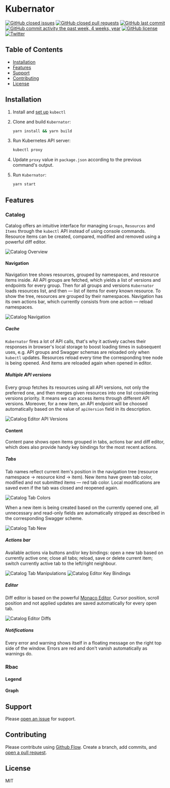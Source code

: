# Kubernator

[![GitHub closed issues](https://img.shields.io/github/issues-closed/smpio/kube-browser.svg)](https://github.com/smpio/kube-browser)
[![GitHub closed pull requests](https://img.shields.io/github/issues-pr-closed/smpio/kube-browser.svg)](https://github.com/smpio/kube-browser)
[![GitHub last commit](https://img.shields.io/github/last-commit/smpio/kube-browser.svg)](https://github.com/smpio/kube-browser)
[![GitHub commit activity the past week, 4 weeks, year](https://img.shields.io/github/commit-activity/y/smpio/kube-browser.svg)](https://github.com/smpio/kube-browser)
[![GitHub license](https://img.shields.io/github/license/smpio/kube-browser.svg)](https://github.com/smpio/kube-browser/blob/master/LICENSE)
[![Twitter](https://img.shields.io/twitter/url/https/github.com/smpio/kube-browser.svg?style=social)](https://twitter.com/intent/tweet?text=Wow:&url=https%3A%2F%2Fgithub.com%2Fsmpio%2Fkube-browser)

## Table of Contents

- [Installation](#installation)
- [Features](#features)
- [Support](#support)
- [Contributing](#contributing)
- [License](#license)

## Installation

1. Install and [set up](https://kubernetes.io/docs/tasks/tools/install-kubectl/) `kubectl`
  
2. Clone and build `Kubernator`:

    ```sh
    yarn install && yarn build
    ```

3. Run Kubernetes API server:

    ```sh
    kubectl proxy
    ```

4. Update `proxy` value in `package.json` according to the previous command's output.

5. Run `Kubernator`:

    ```sh
    yarn start
    ```

## Features

### Catalog

Catalog offers an intuitive interface for managing `Groups`, `Resources` and `Items` through the `kubectl` API instead of using console commands. Resource items can be created, compared, modified and removed using a powerful diff editor.

![Catalog Overview](screenshots/catalog-overview.png)

#### Navigation

Navigation tree shows resources, grouped by namespaces, and resource items inside. All API groups are fetched, which yields a list of versions and endpoints for every group. Then for all groups and versions `Kubernator` loads resources list, and then ― list of items for every known resource. To show the tree, resources are grouped by their namespaces. Navigation has its own actions bar, which currently consists from one action ― reload namespaces.

![Catalog Navigation](screenshots/catalog-navigation.gif)

##### Cache

`Kubernator` fires a lot of API calls, that's why it actively caches their responses in browser's local storage to boost loading times in subsequent uses, e.g. API groups and Swagger schemas are reloaded only when `kubectl` updates. Resources reload every time the corresponding tree node is being opened. And items are reloaded again when opened in editor.

##### Multiple API versions

Every group fetches its resources using all API versions, not only the preferred one, and then merges given resources into one list considering versions priority. It means we can access items through different API versions. Moreover, for a new item, an API endpoint will be choosed automatically based on the value of `apiVersion` field in its description.

![Catalog Editor API Versions](screenshots/catalog-editor-api-versions.gif)

#### Content

Content pane shows open items grouped in tabs, actions bar and diff editor, which does also provide handy key bindings for the most recent actions.

##### Tabs

Tab names reflect current item's position in the navigation tree (resource namespace → resource kind → item). New items have green tab color, modified and not submitted items ― red tab color. Local modifications are saved even if the tab was closed and reopened again.

![Catalog Tab Colors](screenshots/catalog-tab-colors.gif)

When a new item is being created based on the currently opened one, all unnecessary and read-only fields are automatically stripped as described in the corresponding Swagger scheme.

![Catalog Tab New](screenshots/catalog-tab-new.gif)

##### Actions bar

Available actions via buttons and/or key bindings: open a new tab based on currently active one; close all tabs; reload, save or delete current item; switch currently active tab to the left/right neighbour.

![Catalog Tab Manipulations](screenshots/catalog-tab-manipulations.gif)
![Catalog Editor Key Bindings](screenshots/catalog-editor-key-bindings.gif)

##### Editor

Diff editor is based on the powerful [Monaco Editor](https://microsoft.github.io/monaco-editor/). Cursor position, scroll position and not applied updates are saved automatically for every open tab.

![Catalog Editor Diffs](screenshots/catalog-editor-diffs.gif)

##### Notifications

Every error and warning shows itself in a floating message on the right top side of the window. Errors are red and don't vanish automatically as warnings do.

### Rbac

#### Legend

#### Graph

## Support

Please [open an issue](https://github.com/smpio/kube-browser/issues/new) for support.

## Contributing

Please contribute using [Github Flow](https://guides.github.com/introduction/flow/). Create a branch, add commits, and [open a pull request](https://github.com/smpio/kube-browser/compare/).

## License

MIT
